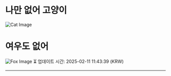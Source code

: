 
# 나만 없어 고양이

![Cat Image](https://cdn2.thecatapi.com/images/a9i.jpg)

# 여우도 없어
![Fox Image](https://randomfox.ca/images/49.jpg)
⏳ 업데이트 시간: 2025-02-11 11:43:39 (KRW)

---
